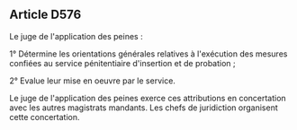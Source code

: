 Article D576
----
Le juge de l'application des peines :

1° Détermine les orientations générales relatives à l'exécution des mesures
confiées au service pénitentiaire d'insertion et de probation ;

2° Evalue leur mise en oeuvre par le service.

Le juge de l'application des peines exerce ces attributions en concertation avec
les autres magistrats mandants. Les chefs de juridiction organisent cette
concertation.
